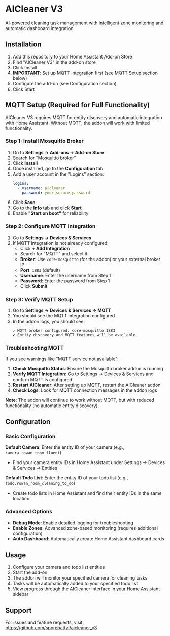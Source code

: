 # AICleaner V3

AI-powered cleaning task management with intelligent zone monitoring and automatic dashboard integration.

## Installation

1. Add this repository to your Home Assistant Add-on Store
2. Find "AICleaner V3" in the add-on store
3. Click Install
4. **IMPORTANT**: Set up MQTT integration first (see MQTT Setup section below)
5. Configure the add-on (see Configuration section)
6. Click Start

## MQTT Setup (Required for Full Functionality)

AICleaner V3 requires MQTT for entity discovery and automatic integration with Home Assistant. Without MQTT, the addon will work with limited functionality.

### Step 1: Install Mosquitto Broker

1. Go to **Settings → Add-ons → Add-on Store**
2. Search for "Mosquitto broker"
3. Click **Install**
4. Once installed, go to the **Configuration** tab
5. Add a user account in the "Logins" section:
   ```yaml
   logins:
     - username: aicleaner
       password: your_secure_password
   ```
6. Click **Save**
7. Go to the **Info** tab and click **Start**
8. Enable **"Start on boot"** for reliability

### Step 2: Configure MQTT Integration

1. Go to **Settings → Devices & Services**
2. If MQTT integration is not already configured:
   - Click **+ Add Integration**
   - Search for "MQTT" and select it
   - **Broker**: Use `core-mosquitto` (for the addon) or your external broker IP
   - **Port**: `1883` (default)
   - **Username**: Enter the username from Step 1
   - **Password**: Enter the password from Step 1
   - Click **Submit**

### Step 3: Verify MQTT Setup

1. Go to **Settings → Devices & Services → MQTT**
2. You should see the MQTT integration configured
3. In the addon logs, you should see:
   ```
   ✓ MQTT broker configured: core-mosquitto:1883
   ✓ Entity discovery and MQTT features will be available
   ```

### Troubleshooting MQTT

If you see warnings like "MQTT service not available":

1. **Check Mosquitto Status**: Ensure the Mosquitto broker addon is running
2. **Verify MQTT Integration**: Go to Settings → Devices & Services and confirm MQTT is configured
3. **Restart AICleaner**: After setting up MQTT, restart the AICleaner addon
4. **Check Logs**: Look for MQTT connection messages in the addon logs

**Note**: The addon will continue to work without MQTT, but with reduced functionality (no automatic entity discovery).

## Configuration

### Basic Configuration

**Default Camera**: Enter the entity ID of your camera (e.g., `camera.rowan_room_fluent`)
- Find your camera entity IDs in Home Assistant under Settings → Devices & Services → Entities

**Default Todo List**: Enter the entity ID of your todo list (e.g., `todo.rowan_room_cleaning_to_do`)
- Create todo lists in Home Assistant and find their entity IDs in the same location

### Advanced Options

- **Debug Mode**: Enable detailed logging for troubleshooting
- **Enable Zones**: Advanced zone-based monitoring (requires additional configuration)
- **Auto Dashboard**: Automatically create Home Assistant dashboard cards

## Usage

1. Configure your camera and todo list entities
2. Start the add-on
3. The addon will monitor your specified camera for cleaning tasks
4. Tasks will be automatically added to your specified todo list
5. View progress through the AICleaner interface in your Home Assistant sidebar

## Support

For issues and feature requests, visit: https://github.com/sporebattyl/aicleaner_v3